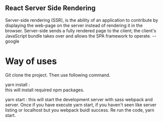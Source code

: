 ## React Server Side Rendering

Server-side rendering (SSR), is the ability of an application to contribute by displaying the web-page on the server instead of rendering it in the browser. Server-side sends a fully rendered page to the client; the client's JavaScript bundle takes over and allows the SPA framework to operate. -- google

# Way of uses

Git clone the project. Then use following command.

yarn install :  
   this will install required npm packages.

yarn start :
   this will start the development server with sass webpack and server.
   Once if you have execute yarn start, if you haven't seen like server listing or localhost but you webpack buidl success. Re run the code, yarn start.  
